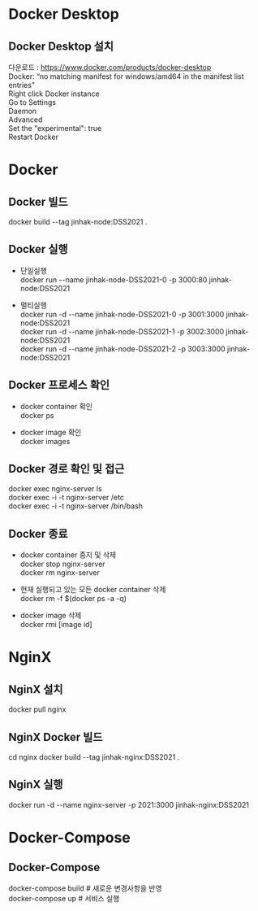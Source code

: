 # Docker Desktop
## Docker Desktop 설치
다운로드 : https://www.docker.com/products/docker-desktop  
Docker: “no matching manifest for windows/amd64 in the manifest list entries”  
Right click Docker instance  
Go to Settings  
Daemon  
Advanced  
Set the "experimental": true  
Restart Docker  

# Docker
## Docker 빌드
docker build --tag jinhak-node:DSS2021 .  

## Docker 실행
- 단일실행  
docker run --name jinhak-node-DSS2021-0 -p 3000:80 jinhak-node:DSS2021  

- 멀티실행  
docker run -d --name jinhak-node-DSS2021-0 -p 3001:3000 jinhak-node:DSS2021  
docker run -d --name jinhak-node-DSS2021-1 -p 3002:3000 jinhak-node:DSS2021  
docker run -d --name jinhak-node-DSS2021-2 -p 3003:3000 jinhak-node:DSS2021  

## Docker 프로세스 확인
- docker container 확인  
docker ps  

- docker image 확인  
docker images  

## Docker 경로 확인 및 접근
docker exec nginx-server ls  
docker exec -i -t nginx-server /etc  
docker exec -i -t  nginx-server /bin/bash  

## Docker 종료
- docker container 중지 및 삭제  
docker stop nginx-server  
docker rm nginx-server  

- 현재 실행되고 있는 모든 docker container 삭제  
docker rm -f $(docker ps -a -q)  

- docker image 삭제  
docker rmi [image id]  

# NginX
## NginX 설치
docker pull nginx  

## NginX Docker 빌드
cd nginx
docker build --tag jinhak-nginx:DSS2021 .  

## NginX 실행  
docker run -d --name nginx-server -p 2021:3000 jinhak-nginx:DSS2021  

# Docker-Compose  
## Docker-Compose  
docker-compose build # 새로운 변경사항을 반영  
docker-compose up # 서비스 실행  
